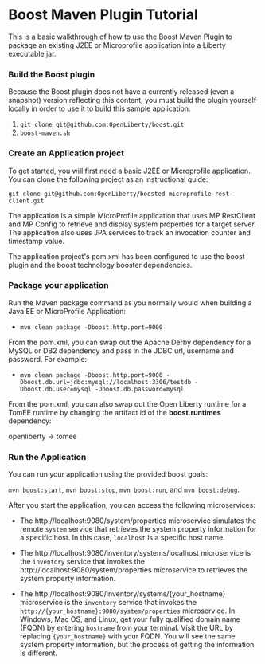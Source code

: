 # Boost Maven Plugin Tutorial

This is a basic walkthrough of how to use the Boost Maven Plugin to package an existing J2EE or Microprofile application into a Liberty executable jar.

### Build the Boost plugin

Because the Boost plugin does not have a currently released (even a snapshot) version reflecting this content, you must build the plugin yourself locally in order to use it to build this sample application.

1. `git clone git@github.com:OpenLiberty/boost.git`
1. `boost-maven.sh`


### Create an Application project

To get started, you will first need a basic J2EE or Microprofile application. You can clone the following project as an instructional guide:

`git clone git@github.com:OpenLiberty/boosted-microprofile-rest-client.git`

The application is a simple MicroProfile application that uses MP RestClient and MP Config to retrieve and display system properties for a target server. The application also uses JPA services to track an invocation counter and timestamp value.

The application project's pom.xml has been configured to use the boost plugin and the boost technology booster dependencies.

### Package your application

Run the Maven package command as you normally would when building a Java EE or MicroProfile Application:

* `mvn clean package -Dboost.http.port=9000`

From the pom.xml, you can swap out the Apache Derby dependency for a MySQL or DB2 dependency and pass in the JDBC url, username and password. For example:

* `mvn clean package -Dboost.http.port=9000 -Dboost.db.url=jdbc:mysql://localhost:3306/testdb -Dboost.db.user=mysql -Dboost.db.password=mysql`

From the pom.xml, you can also swap out the Open Liberty runtime for a TomEE runtime by changing the artifact id of the **boost.runtimes** dependency:

openliberty -> tomee 

### Run the Application

You can run your application using the provided boost goals: 

`mvn boost:start`, `mvn boost:stop`, `mvn boost:run`, and `mvn boost:debug`. 

After you start the application, you can access the following microservices:

* The http://localhost:9080/system/properties  microservice simulates the remote `system` service that retrieves the system property information for a specific host. In this case, `localhost` is a specific host name.

* The http://localhost:9080/inventory/systems/localhost microservice is the `inventory` service that invokes the http://localhost:9080/system/properties microservice to retrieves the system property information.

* The http://localhost:9080/inventory/systems/{your_hostname} microservice is the `inventory` service that invokes the `http://{your_hostname}:9080/system/properties` microservice. In Windows, Mac OS, and Linux, get your fully qualified domain name (FQDN) by entering `hostname` from your terminal. Visit the URL by replacing `{your_hostname}` with your FQDN.
You will see the same system property information, but the process of getting the information is different.
